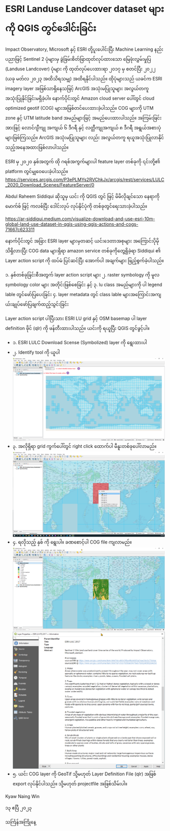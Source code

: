 # ESRI Landuse Landcover dataset များကို QGIS တွင်ဒေါင်းခြင်း
 
Impact Observatory, Microsoft နှင့် ESRI တို့ပူးပေါင်းပြီး Machine Learning နည်းပညာဖြင့် Sentinel 2 ပုံများမှ ခွဲခြမ်းစိတ်ဖြာထုတ်လုပ်ထားသော မြေဖုံးလွှမ်းမှုပြ (Landuse Landcover) ပုံများ ကို ထုတ်လုပ်ပေးထားရာ ၂၀၁၇ မှ စတင်ပြီး ၂၀၂၂ (ယခု မတ်လ ၂၀၂၃ အထိသိရသမျှ) အထိရနိုင်ပါသည်။ ထိုပုံများသည် ယခင်က ESRI imagery layer အဖြစ်သာရှိနေသဖြင့် ArcGIS အသုံးမပြုသူများ အလွယ်တကူ အသုံးပြုနိုင်ခြင်းမရှိခဲ့ပါ။ နောက်ပိုင်းတွင် Amazon cloud server ပေါ်တွင် cloud optimized geotif (COG) များအဖြစ်တင်ပေးထားခဲ့ပါသည်။ COG များကို UTM zone နှင့် UTM latitude band အမည်များဖြင့် အမည်ပေးထားပါသည်။ အကြမ်းဖြင်းအားဖြင့် လောင်ဂျီကျု အကျယ် ၆ ဒီဂရီ နှင့် လတ္တီကျုအကျယ် ၈ ဒီဂရီ အရွယ်အစားပုံများဖြစ်ကြသည်။ ArcGIS အသုံးမပြုသူများ လည်း အလွယ်တကူ ရယူအသုံးပြုလာနိုင်သည့်အနေအထားဖြစ်လာပါသည်။

ESRI မှ ၂၀၂၀ နှစ်အတွက် ထို ဂရစ်အကွက်များပါ feature layer တစ်ခုကို ၎င်းတို့၏ platform တွင်မျှဝေပေးခဲ့ပါသည်။ 
https://services.arcgis.com/P3ePLMYs2RVChkJx/arcgis/rest/services/LULC_2020_Download_Scenes/FeatureServer/0



Abdul Raheem Siddiqui ဆိုသူမှ ယင်း ကို QGIS တွင် ဖြင့် မိမိလိုချင်သော နေရာကို မောက်စ် ဖြင့် ကလစ်ပြီး ဒေါင်းလုပ် လုပ်နိုင်ပုံကို တစ်ခုတွင်ရေးသားခဲ့ပါသည်။

https://ar-siddiqui.medium.com/visualize-download-and-use-esri-10m-global-land-use-dataset-in-qgis-using-qgis-actions-and-cogs-71667c623311

နောက်ပိုင်းတွင် အခြား ESRI layer များမှတဆင့် ယင်းဒေတာအစုများ အကြောင်းပိုမိုသိရှိလားပြီး COG data များရှိရာ amazon service တစ်ခုကိုတွေ့ရှိခဲ့ရာ
Siddiqui ၏ Layer action script ကို ထပ်မံ ပြင်ဆင်ပြီး အောက်ပါ အချက်များ ဖြည့်စွက်ခဲ့ပါသည်။

၁. နှစ်တစ်ခုခြင်းစီအတွက် layer action script များ
၂. raster symbology ကို မူလ symbology color များ အတိုင်းဖြစ်စေခြင်း နှင့် 
၃. lu class အမည်များကို ပါ legend lable တွင်ဖော်ပြပေးခြင်း
၄. layer metadata တွင် class lable များအကြောင်းအကျယ်းချုပ်ဖော်ပြချက်ထည့်သွင်းခြင်း

Layer action script ပါပြီးသား ESRI LU grid နှင့် OSM basemap ပါ layer definition ဖိုင် (qlr) ကို ဖန်တီးထားပါသည်။ ယင်းကို ရယူပြီး QGIS တွင်ဖွင့်ပါ။

 - ၁. ESRI LULC Download Scense (Symbolized) layer ကို ရွေးထားပါ
 - ၂. Identify tool ကို ယူပါ
![](images/esri_lu_qlr_opened.png)
 - ၃. အလိုရှိရာ grid ကွက်ပေါ်တွင် right click ထောက်ပါ မီနူးတစ်ခုပေါ်လာမည်။ 
![](images/esri_lu_rightclick_menu.png)
 - ၄. ရလိုသည့် နှစ် ကို ရွေးပါ။ ခဏစောင့်ပါ COG file ကျလာမည်။
![](images/esri_lu_loaded.png)
![](images/esri_lu_meta.png)
 - ၅. ယင်း COG layer ကို GeoTif သို့မဟုတ် Layer Definition File (qlr) အဖြစ် export လုပ်နိုင်ပါသည်။ သို့မဟုတ် projectfile အဖြစ်သိမ်းပါ။


Kyaw Naing Win

၁၃ ဧပြီ ၂၀၂၃

သင်္ကြန်အကြိုနေ့
